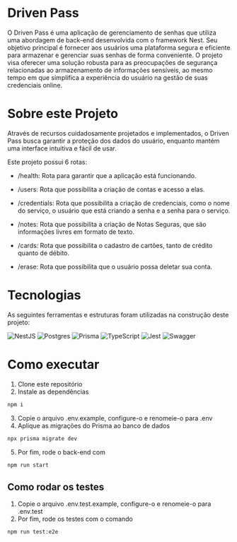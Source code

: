 # Driven Pass

O Driven Pass é uma aplicação de gerenciamento de senhas que utiliza uma abordagem de back-end desenvolvida com o framework Nest. Seu objetivo principal é fornecer aos usuários uma plataforma segura e eficiente para armazenar e gerenciar suas senhas de forma conveniente. O projeto visa oferecer uma solução robusta para as preocupações de segurança relacionadas ao armazenamento de informações sensíveis, ao mesmo tempo em que simplifica a experiência do usuário na gestão de suas credenciais online.

# Sobre este Projeto

Através de recursos cuidadosamente projetados e implementados, o Driven Pass busca garantir a proteção dos dados do usuário, enquanto mantém uma interface intuitiva e fácil de usar.

Este projeto possui 6 rotas:

- /health: 
Rota para garantir que a aplicação está funcionando.

- /users: 
Rota que possibilita a criação de contas e acesso a elas.

- /credentials: 
Rota que possibilita a criação de credenciais, como o nome do serviço, o usuário que está criando a senha e a senha para o serviço.

- /notes: 
Rota que possibilita a criação de Notas Seguras, que são informações livres em formato de texto.

- /cards: 
Rota que possibilita o cadastro de cartões, tanto de crédito quanto de débito.

- /erase: 
Rota que possibilita que o usuário possa deletar sua conta.

# Tecnologias

As seguintes ferramentas e estruturas foram utilizadas na construção deste projeto:

![NestJS](https://img.shields.io/badge/nestjs-%23E0234E.svg?style=for-the-badge&logo=nestjs&logoColor=white)
![Postgres](https://img.shields.io/badge/postgres-%23316192.svg?style=for-the-badge&logo=postgresql&logoColor=white)
![Prisma](https://img.shields.io/badge/Prisma-3982CE?style=for-the-badge&logo=Prisma&logoColor=white)
![TypeScript](https://img.shields.io/badge/typescript-%23007ACC.svg?style=for-the-badge&logo=typescript&logoColor=white)
![Jest](https://img.shields.io/badge/-jest-%23C21325?style=for-the-badge&logo=jest&logoColor=white)
![Swagger](https://img.shields.io/badge/-Swagger-%23Clojure?style=for-the-badge&logo=swagger&logoColor=white)

# Como executar

1. Clone este repositório
2. Instale as dependências
```bash
npm i
```
3. Copie o arquivo .env.example, configure-o e renomeie-o para .env
4. Aplique as migrações do Prisma ao banco de dados
```bash
npx prisma migrate dev
```
5. Por fim, rode o back-end com
```bash
npm run start
```

## Como rodar os testes

1. Copie o arquivo .env.test.example, configure-o e renomeie-o para .env.test
2. Por fim, rode os testes com o comando
```bash
npm run test:e2e
```
